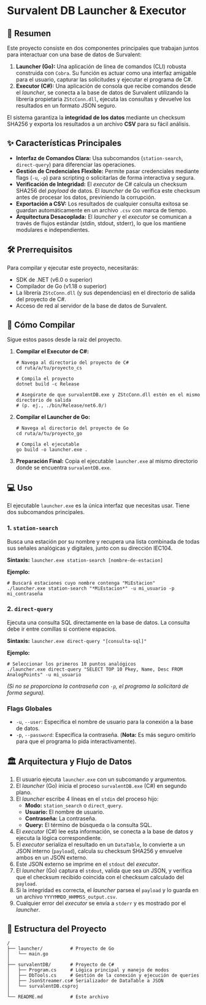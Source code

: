 # Survalent DB Launcher & Executor

## 📝 Resumen

Este proyecto consiste en dos componentes principales que trabajan juntos para interactuar con una base de datos de Survalent:

1.  **Launcher (Go):** Una aplicación de línea de comandos (CLI) robusta construida con `Cobra`. Su función es actuar como una interfaz amigable para el usuario, capturar las solicitudes y ejecutar el programa de C#.
2.  **Executor (C#):** Una aplicación de consola que recibe comandos desde el *launcher*, se conecta a la base de datos de Survalent utilizando la librería propietaria `ZStcConn.dll`, ejecuta las consultas y devuelve los resultados en un formato JSON seguro.

El sistema garantiza la **integridad de los datos** mediante un checksum SHA256 y exporta los resultados a un archivo **CSV** para su fácil análisis.

## ✨ Características Principales

* **Interfaz de Comandos Clara:** Usa subcomandos (`station-search`, `direct-query`) para diferenciar las operaciones.
* **Gestión de Credenciales Flexible:** Permite pasar credenciales mediante flags (`-u`, `-p`) para scripting o solicitarlas de forma interactiva y segura.
* **Verificación de Integridad:** El *executor* de C# calcula un checksum SHA256 del *payload* de datos. El *launcher* de Go verifica este checksum antes de procesar los datos, previniendo la corrupción.
* **Exportación a CSV:** Los resultados de cualquier consulta exitosa se guardan automáticamente en un archivo `.csv` con marca de tiempo.
* **Arquitectura Desacoplada:** El *launcher* y el *executor* se comunican a través de flujos estándar (stdin, stdout, stderr), lo que los mantiene modulares e independientes.

## 🛠️ Prerrequisitos

Para compilar y ejecutar este proyecto, necesitarás:
* SDK de .NET (v6.0 o superior)
* Compilador de Go (v1.18 o superior)
* La librería `ZStcConn.dll` (y sus dependencias) en el directorio de salida del proyecto de C#.
* Acceso de red al servidor de la base de datos de Survalent.

## 🚀 Cómo Compilar

Sigue estos pasos desde la raíz del proyecto.

1.  **Compilar el Executor de C#:**
    ```shell
    # Navega al directorio del proyecto de C#
    cd ruta/a/tu/proyecto_cs
    
    # Compila el proyecto
    dotnet build -c Release
    
    # Asegúrate de que survalentDB.exe y ZStcConn.dll estén en el mismo directorio de salida
    # (p. ej., ./bin/Release/net6.0/)
    ```

2.  **Compilar el Launcher de Go:**
    ```shell
    # Navega al directorio del proyecto de Go
    cd ruta/a/tu/proyecto_go
    
    # Compila el ejecutable
    go build -o launcher.exe .
    ```

3.  **Preparación Final:**
    Copia el ejecutable `launcher.exe` al mismo directorio donde se encuentra `survalentDB.exe`.

## 💻 Uso

El ejecutable `launcher.exe` es la única interfaz que necesitas usar. Tiene dos subcomandos principales.

### 1. `station-search`

Busca una estación por su nombre y recupera una lista combinada de todas sus señales analógicas y digitales, junto con su dirección IEC104.

**Sintaxis:**
`launcher.exe station-search [nombre-de-estacion]`

**Ejemplo:**
```shell
# Buscará estaciones cuyo nombre contenga "MiEstacion"
./launcher.exe station-search "*MiEstacion*" -u mi_usuario -p mi_contraseña
```

### 2. `direct-query`

Ejecuta una consulta SQL directamente en la base de datos. La consulta debe ir entre comillas si contiene espacios.

**Sintaxis:**
`launcher.exe direct-query "[consulta-sql]"`

**Ejemplo:**
```shell
# Seleccionar los primeros 10 puntos analógicos
./launcher.exe direct-query "SELECT TOP 10 Pkey, Name, Desc FROM AnalogPoints" -u mi_usuario
```
*(Si no se proporciona la contraseña con `-p`, el programa la solicitará de forma segura).*

### Flags Globales

* `-u`, `--user`: Especifica el nombre de usuario para la conexión a la base de datos.
* `-p`, `--password`: Especifica la contraseña. (**Nota:** Es más seguro omitirlo para que el programa lo pida interactivamente).

## 🏛️ Arquitectura y Flujo de Datos

1.  El usuario ejecuta `launcher.exe` con un subcomando y argumentos.
2.  El *launcher* (Go) inicia el proceso `survalentDB.exe` (C#) en segundo plano.
3.  El *launcher* escribe 4 líneas en el `stdin` del proceso hijo:
    * **Modo:** `station_search` o `direct_query`.
    * **Usuario:** El nombre de usuario.
    * **Contraseña:** La contraseña.
    * **Query:** El término de búsqueda o la consulta SQL.
4.  El *executor* (C#) lee esta información, se conecta a la base de datos y ejecuta la lógica correspondiente.
5.  El *executor* serializa el resultado en un `DataTable`, lo convierte a un JSON interno (`payload`), calcula su checksum SHA256 y envuelve ambos en un JSON externo.
6.  Este JSON externo se imprime en el `stdout` del *executor*.
7.  El *launcher* (Go) captura el `stdout`, valida que sea un JSON, y verifica que el checksum recibido coincida con el checksum calculado del `payload`.
8.  Si la integridad es correcta, el *launcher* parsea el `payload` y lo guarda en un archivo `YYYYMMDD_HHMMSS_output.csv`.
9.  Cualquier error del *executor* se envía a `stderr` y es mostrado por el *launcher*.

## 📁 Estructura del Proyecto

```
/
├── launcher/          # Proyecto de Go
│   └── main.go
│
├── survalentDB/       # Proyecto de C#
│   ├── Program.cs     # Lógica principal y manejo de modos
│   ├── DbTools.cs     # Gestión de la conexión y ejecución de queries
│   ├── JsonStreamer.cs# Serializador de DataTable a JSON
│   └── survalentDB.csproj
│
└── README.md          # Este archivo
```